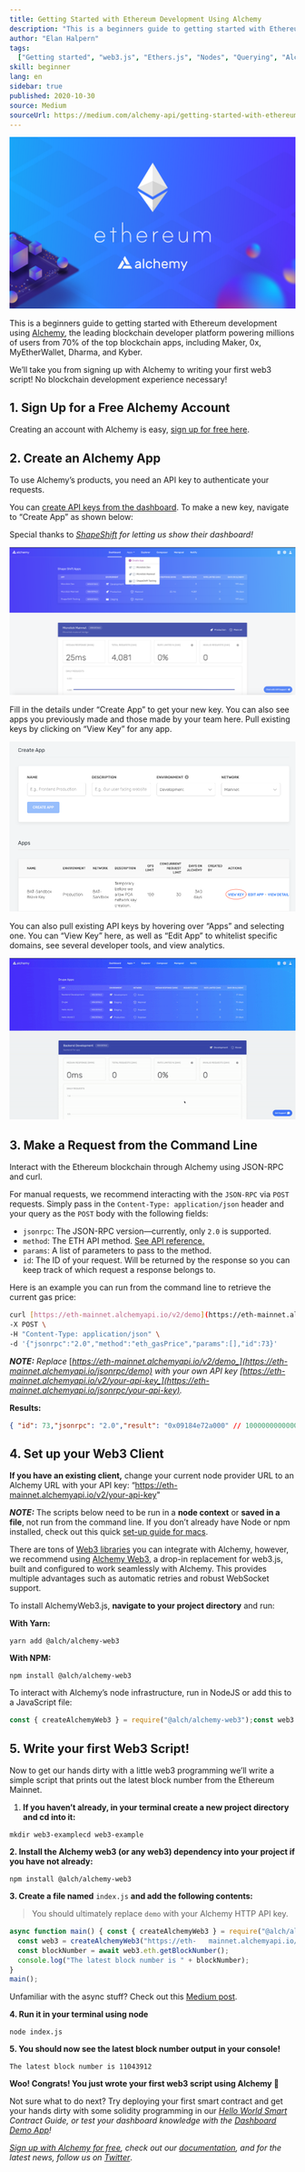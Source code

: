 ```yaml
---
title: Getting Started with Ethereum Development Using Alchemy
description: "This is a beginners guide to getting started with Ethereum development using Alchemy, We’ll take you from signing up with Alchemy to making a command line request, to writing your first web3 script! No blockchain development experience necessary!"
author: "Elan Halpern"
tags:
  ["Getting started", "web3.js", "Ethers.js", "Nodes", "Querying", "Alchemy"]
skill: beginner
lang: en
sidebar: true
published: 2020-10-30
source: Medium
sourceUrl: https://medium.com/alchemy-api/getting-started-with-ethereum-development-using-alchemy-c3d6a45c567f
---
```


![Ethereum and Alchemy logos](./ethereum-alchemy.png)

This is a beginners guide to getting started with Ethereum development using [Alchemy](https://alchemyapi.io/), the leading blockchain developer platform powering millions of users from 70% of the top blockchain apps, including Maker, 0x, MyEtherWallet, Dharma, and Kyber.

We’ll take you from signing up with Alchemy to writing your first web3 script! No blockchain development experience necessary!

## 1\. Sign Up for a Free Alchemy Account

Creating an account with Alchemy is easy, [sign up for free here](https://dashboard.alchemyapi.io/signup/).

## 2\. Create an Alchemy App

To use Alchemy’s products, you need an API key to authenticate your requests.

You can [create API keys from the dashboard](http://dashboard.alchemyapi.io/). To make a new key, navigate to “Create App” as shown below:

Special thanks to [_ShapeShift_](https://shapeshift.com/) _for letting us show their dashboard!_

![Alchemy dashboard](./alchemy-dashboard.png)

Fill in the details under “Create App” to get your new key. You can also see apps you previously made and those made by your team here. Pull existing keys by clicking on “View Key” for any app.

![Create app with Alchemy screenshot](./create-app.png)

You can also pull existing API keys by hovering over “Apps” and selecting one. You can “View Key” here, as well as “Edit App” to whitelist specific domains, see several developer tools, and view analytics.

![Gif showing a user how to pull API keys](./pull-api-keys.gif)

## 3\. Make a Request from the Command Line

Interact with the Ethereum blockchain through Alchemy using JSON-RPC and curl.

For manual requests, we recommend interacting with the `JSON-RPC` via `POST` requests. Simply pass in the `Content-Type: application/json` header and your query as the `POST` body with the following fields:

- `jsonrpc`: The JSON-RPC version—currently, only `2.0` is supported.
- `method`: The ETH API method. [See API reference.](https://docs.alchemyapi.io/documentation/alchemy-api-reference/json-rpc)
- `params`: A list of parameters to pass to the method.
- `id`: The ID of your request. Will be returned by the response so you can keep track of which request a response belongs to.

Here is an example you can run from the command line to retrieve the current gas price:

```bash
curl [https://eth-mainnet.alchemyapi.io/v2/demo](https://eth-mainnet.alchemyapi.io/v2/demo) \
-X POST \
-H "Content-Type: application/json" \
-d '{"jsonrpc":"2.0","method":"eth_gasPrice","params":[],"id":73}'
```

**_NOTE:_** _Replace_ [_https://eth-mainnet.alchemyapi.io/v2/demo_](https://eth-mainnet.alchemyapi.io/jsonrpc/demo) _with your own API key_ [_https://eth-mainnet.alchemyapi.io/v2/your-api-key_](https://eth-mainnet.alchemyapi.io/jsonrpc/your-api-key)_._

**Results:**

```json
{ "id": 73,"jsonrpc": "2.0","result": "0x09184e72a000" // 10000000000000 }
```

## 4\. Set up your Web3 Client

**If you have an existing client,** change your current node provider URL to an Alchemy URL with your API key: “https://eth-mainnet.alchemyapi.io/v2/your-api-key"

**_NOTE:_** The scripts below need to be run in a **node context** or **saved in a file**, not run from the command line. If you don’t already have Node or npm installed, check out this quick [set-up guide for macs](https://app.gitbook.com/@alchemyapi/s/alchemy/guides/alchemy-for-macs).

There are tons of [Web3 libraries](https://docs.alchemyapi.io/guides/getting-started#other-web3-libraries) you can integrate with Alchemy, however, we recommend using [Alchemy Web3](https://docs.alchemyapi.io/documentation/alchemy-web3), a drop-in replacement for web3.js, built and configured to work seamlessly with Alchemy. This provides multiple advantages such as automatic retries and robust WebSocket support.

To install AlchemyWeb3.js, **navigate to your project directory** and run:

**With Yarn:**

```
yarn add @alch/alchemy-web3
```

**With NPM:**

```
npm install @alch/alchemy-web3
```

To interact with Alchemy’s node infrastructure, run in NodeJS or add this to a JavaScript file:

```js
const { createAlchemyWeb3 } = require("@alch/alchemy-web3");const web3 = createAlchemyWeb3("https://eth-mainnet.alchemyapi.io/v2/your-api-key");
```

## 5\. Write your first Web3 Script!

Now to get our hands dirty with a little web3 programming we’ll write a simple script that prints out the latest block number from the Ethereum Mainnet.

1.  **If you haven’t already, in your terminal create a new project directory and cd into it:**

```
mkdir web3-examplecd web3-example
```

**2\. Install the Alchemy web3 (or any web3) dependency into your project if you have not already:**

```
npm install @alch/alchemy-web3
```

**‌3. Create a file named** `index.js` **and add the following contents:**

> You should ultimately replace `demo` with your Alchemy HTTP API key.

```js
async function main() { const { createAlchemyWeb3 } = require("@alch/alchemy-web3");
  const web3 = createAlchemyWeb3("https://eth-   mainnet.alchemyapi.io/v2/demo");
  const blockNumber = await web3.eth.getBlockNumber();
  console.log("The latest block number is " + blockNumber);
}
main();
```

Unfamiliar with the async stuff? Check out this [Medium post](https://medium.com/better-programming/understanding-async-await-in-javascript-1d81bb079b2c).

**4\. Run it in your terminal using node**

```
node index.js
```

**‌5. You should now see the latest block number output in your console!**

```
The latest block number is 11043912
```

‌**Woo! Congrats! You just wrote your first web3 script using Alchemy 🎉**

‌Not sure what to do next? Try deploying your first smart contract and get your hands dirty with some solidity programming in our [_Hello World Smart_](https://docs.alchemyapi.io/tutorials/hello-world-smart-contract) _Contract Guide, or test your dashboard knowledge with the_ [_Dashboard Demo App_](https://docs.alchemyapi.io/tutorials/demo-app)_!_

_[Sign up with Alchemy for free](https://dashboard.alchemyapi.io/signup/), check out our [documentation](https://docs.alchemyapi.io/), and for the latest news, follow us on [Twitter](https://twitter.com/AlchemyPlatform)_.
